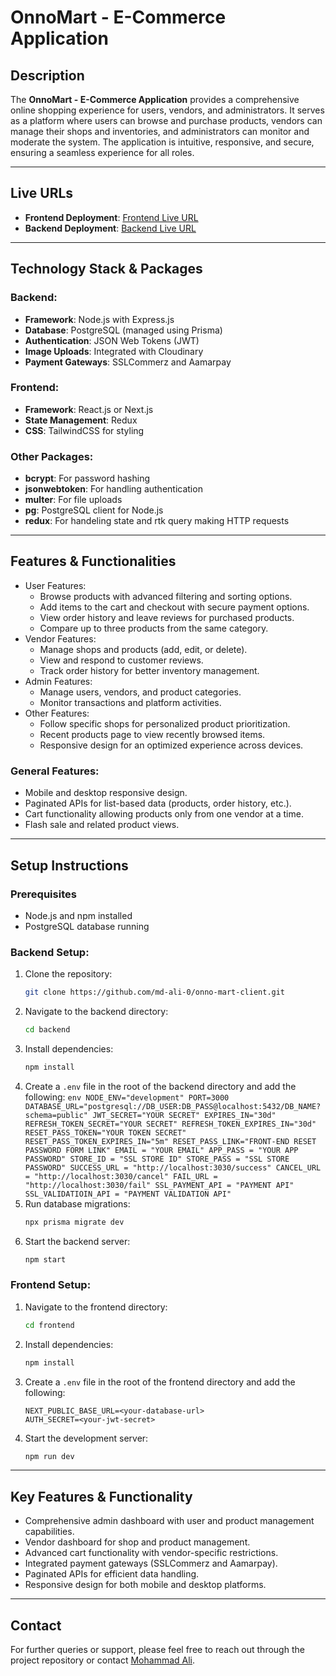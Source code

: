 # OnnoMart - E-Commerce Application

## Description

The **OnnoMart - E-Commerce Application** provides a comprehensive online shopping experience for users, vendors, and administrators. It serves as a platform where users can browse and purchase products, vendors can manage their shops and inventories, and administrators can monitor and moderate the system. The application is intuitive, responsive, and secure, ensuring a seamless experience for all roles.

---

## Live URLs

-   **Frontend Deployment**: [Frontend Live URL](https://onno-mart.vercel.app)
-   **Backend Deployment**: [Backend Live URL](https://onnomart-api.vercel.app)

---

## Technology Stack & Packages

### Backend:

-   **Framework**: Node.js with Express.js
-   **Database**: PostgreSQL (managed using Prisma)
-   **Authentication**: JSON Web Tokens (JWT)
-   **Image Uploads**: Integrated with Cloudinary
-   **Payment Gateways**: SSLCommerz and Aamarpay

### Frontend:

-   **Framework**: React.js or Next.js
-   **State Management**: Redux
-   **CSS**: TailwindCSS for styling

### Other Packages:

-   **bcrypt**: For password hashing
-   **jsonwebtoken**: For handling authentication
-   **multer**: For file uploads
-   **pg**: PostgreSQL client for Node.js
-   **redux**: For handeling state and rtk query making HTTP requests

---

## Features & Functionalities

-   User Features:
    -   Browse products with advanced filtering and sorting options.
    -   Add items to the cart and checkout with secure payment options.
    -   View order history and leave reviews for purchased products.
    -   Compare up to three products from the same category.
-   Vendor Features:
    -   Manage shops and products (add, edit, or delete).
    -   View and respond to customer reviews.
    -   Track order history for better inventory management.
-   Admin Features:
    -   Manage users, vendors, and product categories.
    -   Monitor transactions and platform activities.
-   Other Features:
    -   Follow specific shops for personalized product prioritization.
    -   Recent products page to view recently browsed items.
    -   Responsive design for an optimized experience across devices.

### General Features:

-   Mobile and desktop responsive design.
-   Paginated APIs for list-based data (products, order history, etc.).
-   Cart functionality allowing products only from one vendor at a time.
-   Flash sale and related product views.

---

## Setup Instructions

### Prerequisites

-   Node.js and npm installed
-   PostgreSQL database running

### Backend Setup:

1. Clone the repository:
    ```bash
    git clone https://github.com/md-ali-0/onno-mart-client.git
    ```
2. Navigate to the backend directory:
    ```bash
    cd backend
    ```
3. Install dependencies:
    ```bash
    npm install
    ```
4. Create a `.env` file in the root of the backend directory and add the following:
   `env
   NODE_ENV="development"
   PORT=3000
   DATABASE_URL="postgresql://DB_USER:DB_PASS@localhost:5432/DB_NAME?schema=public"
   JWT_SECRET="YOUR SECRET"
   EXPIRES_IN="30d"
   REFRESH_TOKEN_SECRET="YOUR SECRET"
   REFRESH_TOKEN_EXPIRES_IN="30d"
   RESET_PASS_TOKEN="YOUR TOKEN SECRET"
   RESET_PASS_TOKEN_EXPIRES_IN="5m"
   RESET_PASS_LINK="FRONT-END RESET PASSWORD FORM LINK"
   EMAIL = "YOUR EMAIL"
   APP_PASS = "YOUR APP PASSWORD"
   STORE_ID = "SSL STORE ID"
   STORE_PASS = "SSL STORE PASSWORD"
   SUCCESS_URL = "http://localhost:3030/success"
   CANCEL_URL = "http://localhost:3030/cancel"
   FAIL_URL = "http://localhost:3030/fail"
   SSL_PAYMENT_API = "PAYMENT API"
   SSL_VALIDATIOIN_API = "PAYMENT VALIDATION API"
    `
5. Run database migrations:
    ```bash
    npx prisma migrate dev
    ```
6. Start the backend server:
    ```bash
    npm start
    ```

### Frontend Setup:

1. Navigate to the frontend directory:
    ```bash
    cd frontend
    ```
2. Install dependencies:
    ```bash
    npm install
    ```
3. Create a `.env` file in the root of the frontend directory and add the following:
    ```env
    NEXT_PUBLIC_BASE_URL=<your-database-url>
    AUTH_SECRET=<your-jwt-secret>
    ```
4. Start the development server:
    ```bash
    npm run dev
    ```

---

## Key Features & Functionality

-   Comprehensive admin dashboard with user and product management capabilities.
-   Vendor dashboard for shop and product management.
-   Advanced cart functionality with vendor-specific restrictions.
-   Integrated payment gateways (SSLCommerz and Aamarpay).
-   Paginated APIs for efficient data handling.
-   Responsive design for both mobile and desktop platforms.

---

## Contact

For further queries or support, please feel free to reach out through the project repository or contact [Mohammad Ali](mailto:md.ali.office@gmail.com).
